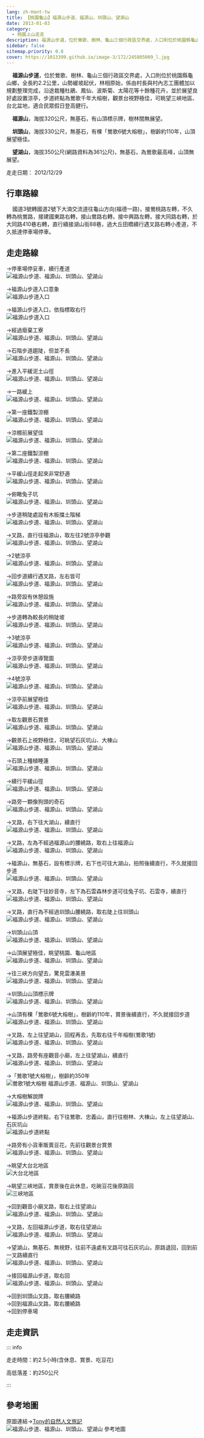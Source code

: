 ```yaml
---
lang: zh-Hant-tw
title: 【桃園龜山】福源山步道、福源山、圳頭山、望湖山
date: 2013-01-03
category: 
  - 桃園上山走走
description: 福源山步道，位於鶯歌、樹林、龜山三個行政區交界處，入口則位於桃園縣龜山鄉，全長約2.2公里，山勢緩坡起伏，林相原始，係由村長與村內志工團體加以規劃整理完成，沿途栽種杜鵑、鳳仙、波斯菊、太陽花等十餘種花卉，步道終點為鶯歌千年大榕樹，觀景台視野極佳，可眺望三峽地區、台北盆地，適合民眾假日登高健行。
sidebar: false
sitemap.priority: 0.8
cover: https://1013399.github.io/image-3/172/245805009_l.jpg
---
```


    **福源山步道**，位於鶯歌、樹林、龜山三個行政區交界處，入口則位於桃園縣龜山鄉，全長約2.2公里，山勢緩坡起伏，林相原始，係由村長與村內志工團體加以規劃整理完成，沿途栽種杜鵑、鳳仙、波斯菊、太陽花等十餘種花卉，並於展望良好處設置涼亭，步道終點為鶯歌千年大榕樹，觀景台視野極佳，可眺望三峽地區、台北盆地，適合民眾假日登高健行。  

<!-- more -->

    **福源山**，海拔320公尺，無基石，有山頂標示牌，樹林間無展望。  

    **圳頭山**，海拔330公尺，無基石，有棵「鶯歌6號大榕樹」，樹齡約110年，山頂展望極佳。  

    **望湖山**，海拔350公尺(網路資料為361公尺)，無基石，為鶯歌最高峰，山頂無展望。

走走日期： 2012/12/29

## 行車路線  
    國道3號轉國道2號下大湳交流道往龜山方向(福德一路)，接鶯桃路左轉，不久轉為桃鶯路，接建國東路右轉，接山鶯路右轉，接中興路左轉，接大同路右轉，於大同路410巷右轉，直行續接湖山街88巷，過大丘田橋續行遇叉路右轉小產道，不久抵達停車場停車。

## 走走路線
→停車場停妥車，續行產道  
![福源山步道、福源山、圳頭山、望湖山](https://1013399.github.io/image-3/172/245804779_l.jpg)

→福源山步道入口意象  
![福源山步道入口](https://1013399.github.io/image-3/172/245804806_l.jpg)

→福源山步道入口，依指標取右行  
![福源山步道入口](https://1013399.github.io/image-3/172/245804812_l.jpg)

→經過廢棄工寮  
![福源山步道、福源山、圳頭山、望湖山](https://1013399.github.io/image-3/172/245804816_l.jpg)

→石階步道趨陡，但並不長  
![福源山步道、福源山、圳頭山、望湖山](https://1013399.github.io/image-3/172/245804822_l.jpg)

→進入平緩泥土山徑  
![福源山步道、福源山、圳頭山、望湖山](https://1013399.github.io/image-3/172/245804830_l.jpg)

→一路緩上  
![福源山步道、福源山、圳頭山、望湖山](https://1013399.github.io/image-3/172/245804835_l.jpg)

→第一座鐵製涼棚  
![福源山步道、福源山、圳頭山、望湖山](https://1013399.github.io/image-3/172/245804840_l.jpg)

→涼棚前展望佳  
![福源山步道、福源山、圳頭山、望湖山](https://1013399.github.io/image-3/172/245804847_l.jpg)

→第二座鐵製涼棚  
![福源山步道、福源山、圳頭山、望湖山](https://1013399.github.io/image-3/172/245804853_l.jpg)

→平緩山徑走起來非常舒適  
![福源山步道、福源山、圳頭山、望湖山](https://1013399.github.io/image-3/172/245804859_l.jpg)

→俯瞰兔子坑  
![福源山步道、福源山、圳頭山、望湖山](https://1013399.github.io/image-3/172/245804865_l.jpg)

→步道稍陡處設有木板擋土階梯  
![福源山步道、福源山、圳頭山、望湖山](https://1013399.github.io/image-3/172/245804869_l.jpg)

→叉路，直行往福源山，取左往2號涼亭參觀  
![福源山步道、福源山、圳頭山、望湖山](https://1013399.github.io/image-3/172/245804876_l.jpg)

→2號涼亭  
![福源山步道、福源山、圳頭山、望湖山](https://1013399.github.io/image-3/172/245804882_l.jpg)

→回步道續行遇叉路，左右皆可  
![福源山步道、福源山、圳頭山、望湖山](https://1013399.github.io/image-3/172/245804887_l.jpg)

→路旁設有休憩設施  
![福源山步道、福源山、圳頭山、望湖山](https://1013399.github.io/image-3/172/245804893_l.jpg)

→步道轉為較長的稍陡坡  
![福源山步道、福源山、圳頭山、望湖山](https://1013399.github.io/image-3/172/245804901_l.jpg)

→3號涼亭  
![福源山步道、福源山、圳頭山、望湖山](https://1013399.github.io/image-3/172/245804905_l.jpg)

→涼亭旁步道導覽圖  
![福源山步道、福源山、圳頭山、望湖山](https://1013399.github.io/image-3/172/245804909_l.jpg)

→4號涼亭  
![福源山步道、福源山、圳頭山、望湖山](https://1013399.github.io/image-3/172/245804917_l.jpg)

→涼亭前展望極佳  
![福源山步道、福源山、圳頭山、望湖山](https://1013399.github.io/image-3/172/245804920_l.jpg)

→取左觀景石賞景  
![福源山步道、福源山、圳頭山、望湖山](https://1013399.github.io/image-3/172/245804928_l.jpg)

→觀景石上視野極佳，可眺望石灰坑山、大棟山  
![福源山步道、福源山、圳頭山、望湖山](https://1013399.github.io/image-3/172/245804934_l.jpg)

→石頭上種植睡蓮  
![福源山步道、福源山、圳頭山、望湖山](https://1013399.github.io/image-3/172/245804941_l.jpg)

→續行平緩山徑  
![福源山步道、福源山、圳頭山、望湖山](https://1013399.github.io/image-3/172/245804946_l.jpg)

→路旁一顆像狗頭的奇石  
![福源山步道、福源山、圳頭山、望湖山](https://1013399.github.io/image-3/172/245804954_l.jpg)

→叉路，右下往大湖山，續直行  
![福源山步道、福源山、圳頭山、望湖山](https://1013399.github.io/image-3/172/245804957_l.jpg)

→叉路，左為不經過福源山的腰繞路，取右上往福源山  
![福源山步道、福源山、圳頭山、望湖山](https://1013399.github.io/image-3/172/245804966_l.jpg)

→福源山，無基石，設有標示牌，右下也可往大湖山，拍照後續直行，不久就接回步道  
![福源山步道、福源山、圳頭山、望湖山](https://1013399.github.io/image-3/172/245804975_l.jpg)

→叉路，右陡下往妙音寺，左下為石雲森林步道可往兔子坑、石雲寺，續直行  
![福源山步道、福源山、圳頭山、望湖山](https://1013399.github.io/image-3/172/245804979_l.jpg)

→叉路，直行為不經過圳頭山腰繞路，取右陡上往圳頭山  
![福源山步道、福源山、圳頭山、望湖山](https://1013399.github.io/image-3/172/245804986_l.jpg)

→圳頭山山頂  
![福源山步道、福源山、圳頭山、望湖山](https://1013399.github.io/image-3/172/245804992_l.jpg)

→山頂展望極佳，眺望桃園、龜山地區  
![福源山步道、福源山、圳頭山、望湖山](https://1013399.github.io/image-3/172/245805003_l.jpg)

→往三峽方向望去，驚見雲瀑美景  
![福源山步道、福源山、圳頭山、望湖山](https://1013399.github.io/image-3/172/245805009_l.jpg)

→圳頭山山頂標示牌  
![福源山步道、福源山、圳頭山、望湖山](https://1013399.github.io/image-3/172/245805018_l.jpg)

→山頂有棵「鶯歌6號大榕樹」，樹齡約110年，賞景後續直行，不久就接回步道  
![福源山步道、福源山、圳頭山、望湖山](https://1013399.github.io/image-3/172/245805025_l.jpg)

→叉路，左上往望湖山，回程再去，先取右往千年榕樹(鶯歌1號)  
![福源山步道、福源山、圳頭山、望湖山](https://1013399.github.io/image-3/172/245805036_l.jpg)

→叉路，路旁有座觀音小廟，左上往望湖山，續直行  
![福源山步道、福源山、圳頭山、望湖山](https://1013399.github.io/image-3/172/245805043_l.jpg)

→「鶯歌1號大榕樹」，樹齡約350年  
![鶯歌1號大榕樹 福源山步道、福源山、圳頭山、望湖山](https://1013399.github.io/image-3/172/245805048_l.jpg)

→大榕樹解說牌  
![福源山步道、福源山、圳頭山、望湖山](https://1013399.github.io/image-3/172/245805059_l.jpg)

→福源山步道終點，右下往鶯歌、忠義山，直行往樹林、大棟山，左上往望湖山、石灰坑山  
![福源山步道終點](https://1013399.github.io/image-3/172/245805066_l.jpg)

→路旁有小貨車販賣豆花，先前往觀景台賞景  
![福源山步道、福源山、圳頭山、望湖山](https://1013399.github.io/image-3/172/245805071_l.jpg)

→眺望大台北地區  
![大台北地區](https://1013399.github.io/image-3/172/245805077_l.jpg)

→眺望三峽地區，賞景後在此休息，吃碗豆花後原路回  
![三峽地區](https://1013399.github.io/image-3/172/245805083_l.jpg)

→回到觀音小廟叉路，取右上往望湖山  
![福源山步道、福源山、圳頭山、望湖山](https://1013399.github.io/image-3/172/245805089_l.jpg)

→叉路，左回福源山步道，取右往望湖山  
![福源山步道、福源山、圳頭山、望湖山](https://1013399.github.io/image-3/172/245805095_l.jpg)

→望湖山，無基石、無視野，往前不遠處有叉路可往石灰坑山，原路退回，回到前一叉路續直行  
![福源山步道、福源山、圳頭山、望湖山](https://1013399.github.io/image-3/172/245805099_l.jpg)

→接回福源山步道，取右回  
![福源山步道、福源山、圳頭山、望湖山](https://1013399.github.io/image-3/172/245805107_l.jpg)

→回到圳頭山叉路，取右腰繞路  
→回到福源山叉路，取右腰繞路  
→回到停車場

## 走走資訊

::: info

走走時間：約2.5小時(含休息、賞景、吃豆花)

高低落差：約250公尺

:::

## 參考地圖 
原圖連結→[Tony的自然人文旅記](http://www.tonyhuang39.com/tony0896/tony0896.html)  
![福源山步道、福源山、圳頭山、望湖山 參考地圖](https://1013399.github.io/image-3/172/245805154_l.jpg)